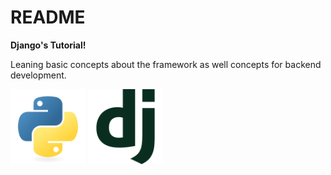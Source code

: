 # README

**Django's Tutorial!**

Leaning basic concepts about the framework as well concepts for backend development.

<div style="display: inline_block">
    <img src="https://raw.githubusercontent.com/devicons/devicon/master/icons/python/python-original.svg" alt='python-icon' width="120em"/>
    <img src="https://raw.githubusercontent.com/devicons/devicon/master/icons/django/django-plain.svg" alt='python-icon' width="120em"/>
</div>
